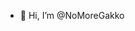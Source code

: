 - 👋 Hi, I’m @NoMoreGakko


<!---
NoMoreGakko/NoMoreGakko is a ✨ special ✨ repository because its `README.md` (this file) appears on your GitHub profile.
You can click the Preview link to take a look at your changes.
--->
